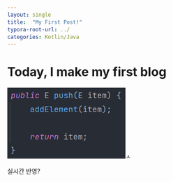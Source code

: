```yaml
---
layout: single
title:  "My First Post!"
typora-root-url: ../
categories: Kotlin/Java
---
```


# Today, I make my first blog



![1.2.1](/images/2024-04-15-first/1.2.1.png)ㅅ





실시간 반영?
